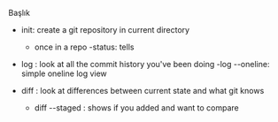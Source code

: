Başlık


- init: create a git repository in current directory
	- once in a repo
-status: tells 

- log : look at all the commit history you've been doing
	-log --oneline: simple oneline log view
- diff : look at differences between current state and what git knows
	- diff --staged : shows if you added and want to compare
